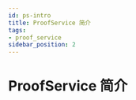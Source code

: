 ```yaml
---
id: ps-intro
title: ProofService 简介
tags:
- proof_service
sidebar_position: 2
---
```


# ProofService 简介
